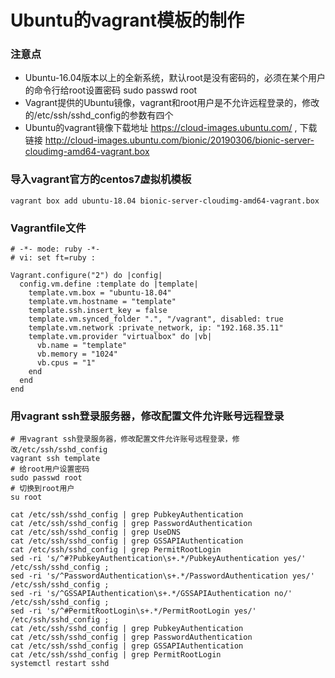 # Ubuntu的vagrant模板的制作

### 注意点
* Ubuntu-16.04版本以上的全新系统，默认root是没有密码的，必须在某个用户的命令行给root设置密码 sudo passwd root  
* Vagrant提供的Ubuntu镜像，vagrant和root用户是不允许远程登录的，修改的/etc/ssh/sshd_config的参数有四个
* Ubuntu的vagrant镜像下载地址 https://cloud-images.ubuntu.com/ , 下载链接 http://cloud-images.ubuntu.com/bionic/20190306/bionic-server-cloudimg-amd64-vagrant.box

### 导入vagrant官方的centos7虚拟机模板
```
vagrant box add ubuntu-18.04 bionic-server-cloudimg-amd64-vagrant.box
```

### Vagrantfile文件
```
# -*- mode: ruby -*-
# vi: set ft=ruby :

Vagrant.configure("2") do |config|
  config.vm.define :template do |template|
    template.vm.box = "ubuntu-18.04"
    template.vm.hostname = "template"
    template.ssh.insert_key = false
    template.vm.synced_folder ".", "/vagrant", disabled: true
    template.vm.network :private_network, ip: "192.168.35.11"
    template.vm.provider "virtualbox" do |vb|
      vb.name = "template"
      vb.memory = "1024"
      vb.cpus = "1"
    end
  end
end
```

### 用vagrant ssh登录服务器，修改配置文件允许账号远程登录
```
# 用vagrant ssh登录服务器，修改配置文件允许账号远程登录，修改/etc/ssh/sshd_config
vagrant ssh template
# 给root用户设置密码
sudo passwd root
# 切换到root用户
su root

cat /etc/ssh/sshd_config | grep PubkeyAuthentication
cat /etc/ssh/sshd_config | grep PasswordAuthentication
cat /etc/ssh/sshd_config | grep UseDNS
cat /etc/ssh/sshd_config | grep GSSAPIAuthentication
cat /etc/ssh/sshd_config | grep PermitRootLogin
sed -ri 's/^#?PubkeyAuthentication\s+.*/PubkeyAuthentication yes/' /etc/ssh/sshd_config ;
sed -ri 's/^PasswordAuthentication\s+.*/PasswordAuthentication yes/' /etc/ssh/sshd_config ;
sed -ri 's/^GSSAPIAuthentication\s+.*/GSSAPIAuthentication no/' /etc/ssh/sshd_config ;
sed -ri 's/^#PermitRootLogin\s+.*/PermitRootLogin yes/' /etc/ssh/sshd_config ;
cat /etc/ssh/sshd_config | grep PubkeyAuthentication
cat /etc/ssh/sshd_config | grep PasswordAuthentication
cat /etc/ssh/sshd_config | grep GSSAPIAuthentication
cat /etc/ssh/sshd_config | grep PermitRootLogin
systemctl restart sshd
```